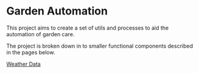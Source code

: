 # Garden Automation

This project aims to create a set of utils and processes to aid
the automation of garden care.

The project is broken down in to smaller functional components
described in the pages below.

[Weather Data](documentation/weather.md)